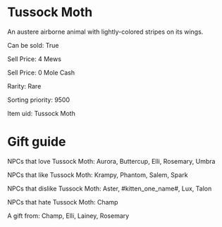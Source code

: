 # Tussock Moth

An austere airborne animal with lightly-colored stripes on its wings.

Can be sold: True

Sell Price: 4 Mews

Sell Price: 0 Mole Cash

Rarity: Rare

Sorting priority: 9500

Item uid: Tussock Moth

# Gift guide

NPCs that love Tussock Moth: Aurora, Buttercup, Elli, Rosemary, Umbra

NPCs that like Tussock Moth: Krampy, Phantom, Salem, Spark

NPCs that dislike Tussock Moth: Aster, #kitten_one_name#, Lux, Talon

NPCs that hate Tussock Moth: Champ

A gift from: Champ, Elli, Lainey, Rosemary